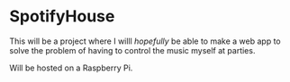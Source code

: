 # SpotifyHouse

This will be a project where I willl *hopefully* be able to make a web app to solve the problem of having to control the music myself at parties.

Will be hosted on a Raspberry Pi.
